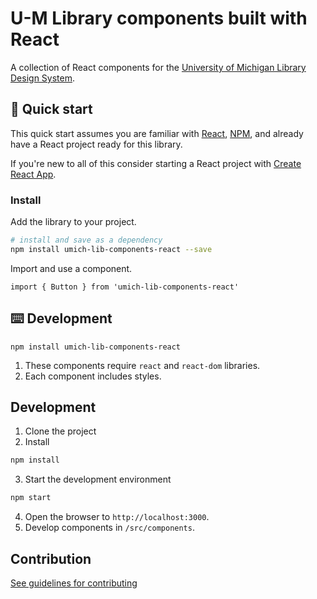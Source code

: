 # U-M Library components built with React

A collection of React components for the [University of Michigan Library Design System](https://mlibrary.github.io/umich-lib-components-react/).

## 🚀 Quick start

This quick start assumes you are familiar with [React](https://reactjs.org/), [NPM](http://npmjs.org/), and already have a React project ready for this library.

If you're new to all of this consider starting a React project with [Create React App](https://github.com/facebook/create-react-app).

### Install

Add the library to your project.

```sh
# install and save as a dependency
npm install umich-lib-components-react --save
```

Import and use a component.

```
import { Button } from 'umich-lib-components-react'
```

## ⌨️ Development

```
npm install umich-lib-components-react
```

1. These components require `react` and `react-dom` libraries.
2. Each component includes styles.

## Development

1. Clone the project
2. Install

```sh
npm install
```

3. Start the development environment

```sh
npm start
```

4. Open the browser to `http://localhost:3000`.
5. Develop components in `/src/components`.

## Contribution

[See guidelines for contributing](https://github.com/mlibrary/umich-lib-components-react/blob/master/CONTRIBUTING.md)

